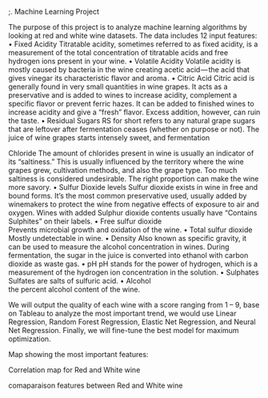  ;.
Machine Learning Project 


The purpose of this project is to analyze machine learning algorithms by looking at red and white wine datasets. The data includes 12 input features: 
•	Fixed Acidity
Titratable acidity, sometimes referred to as fixed acidity, is a measurement of the total concentration of titratable acids and free hydrogen ions present in your wine. 
•	Volatile Acidity
Volatile acidity is mostly caused by bacteria in the wine creating acetic acid — the acid that gives vinegar its characteristic flavor and aroma . 
•	Citric Acid
Citric acid is generally found in very small quantities in wine grapes. It acts as a preservative and is added to wines to increase acidity, complement a specific flavor or prevent ferric hazes. It can be added to finished wines to increase acidity and give a “fresh” flavor. Excess addition, however, can ruin the taste.
•	Residual Sugars
RS for short refers to any natural grape sugars that are leftover after fermentation ceases (whether on purpose or not). The juice of wine grapes starts intensely sweet, and fermentation

 Chloride
The amount of chlorides present in wine is usually an indicator of its “saltiness.” This is usually influenced by the territory where the wine grapes grew, cultivation methods, and also the grape type. Too much saltiness is considered undesirable. The right proportion can make the wine more savory.
•	Sulfur Dioxide levels
Sulfur dioxide exists in wine in free and bound forms. It’s the most common preservative used, usually added by winemakers to protect the wine from negative effects of exposure to air and oxygen. Wines with added Sulphur dioxide contents usually have “Contains Sulphites” on their labels. 
•	Free sulfur dioxide  
Prevents microbial growth and oxidation of the wine.
•	Total sulfur dioxide  
Mostly undetectable in wine.
•	Density
Also known as specific gravity, it can be used to measure the alcohol concentration in wines. During fermentation, the sugar in the juice is converted into ethanol with carbon dioxide as waste gas.
•	pH
pH stands for the power of hydrogen, which is a measurement of the hydrogen ion concentration in the solution. 
•	Sulphates
Sulfates are salts of sulfuric acid.
•	Alcohol  
the percent alcohol content of the wine.

We will output the quality of each wine with a score ranging from 1 – 9, base on Tableau to analyze the most important trend, we would use Linear Regression, Random Forest Regression, Elastic Net Regression, and Neural Net Regression. Finally, we will fine-tune the best model for maximum optimization.

Map showing the most important features:

Correlation map for Red and White wine

comaparaison features between Red and White wine 
